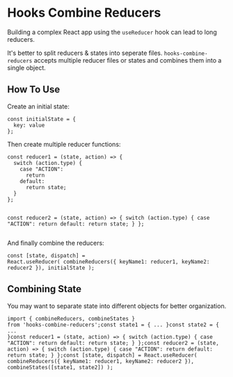 <h1>Hooks Combine Reducers</h1><p>Building a complex React app using the <code>useReducer</code> hook can lead to long reducers.</p><p>It's better to split reducers &amp; states into seperate files. <code>hooks-combine-reducers</code> accepts multiple reducer files or states and combines them into a single object.</p><h2>How To Use</h2><p>Create an initial state:</p><pre><code>const initialState = {
  key: value
};</code></pre><p>Then create multiple reducer functions:</p><pre><code>const reducer1 = (state, action) =&gt; {
  switch (action.type) {
    case "ACTION":
      return
    default:
      return state;
  }
};

const reducer2 = (state, action) =&gt; {
  switch (action.type) {
    case "ACTION":
      return
    default:
      return state;
  }
};</code></pre><p></p><p>And finally combine the reducers:</p><pre><code>const [state, dispatch] = React.useReducer(
    combineReducers({
      keyName1: reducer1,
      keyName2: reducer2
    }),
    initialState
  );
</code></pre><h2>Combining State</h2><p>You may want to separate state into different objects for better organization.</p><pre><code>import { combineReducers, combineStates } from 'hooks-combine-reducers';const state1 = {
  ...
}const state2 = {
  ...
}const reducer1 = (state, action) =&gt; {
  switch (action.type) {
    case "ACTION":
      return
    default:
      return state;
  }
};const reducer2 = (state, action) =&gt; {
  switch (action.type) {
    case "ACTION":
      return
    default:
      return state;
  }
};const [state, dispatch] = React.useReducer(
  combineReducers({
    keyName1: reducer1,
    keyName2: reducer2
  }),
  combineStates([state1, state2])
);
</code></pre><p></p><p></p><p></p><p></p><p></p><p></p><p></p><p></p><p></p><p></p><p></p><p></p><p></p><p></p><p></p><p></p><p></p><p></p>